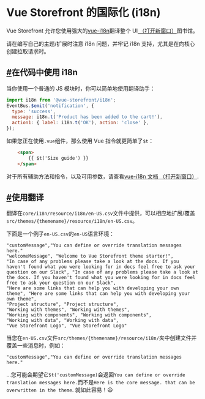 # Vue Storefront 的国际化 (i18n)

Vue Storefront 允许您使用强大的[vue-i18n](http://kazupon.github.io/vue-i18n/)翻译整个 UI[ （打开新窗口）](http://kazupon.github.io/vue-i18n/)图书馆。

请在编写自己的主题/扩展时注意 i18n 问题，并牢记 i18n 支持，尤其是在向核心创建拉取请求时。

## [#](https://docs.vuestorefront.io/v1/guide/core-themes/translations.html#using-i18n-in-code)在代码中使用 i18n

当你使用一个普通的 JS 模块时，你可以简单地使用翻译助手：

```js
import i18n from '@vue-storefront/i18n';
EventBus.$emit('notification', {
  type: 'success',
  message: i18n.t('Product has been added to the cart!'),
  action1: { label: i18n.t('OK'), action: 'close' },
});
```

如果您正在使用`.vue`组件，那么使用 Vue 指令就更简单了`$t`：

```html
    <span>
        {{ $t('Size guide') }}
    </span>
```

对于所有辅助方法和指令，以及可用参数，请查看[vue-i18n 文档 （打开新窗口）](http://kazupon.github.io/vue-i18n/introduction.html).

## [#](https://docs.vuestorefront.io/v1/guide/core-themes/translations.html#working-with-translations)使用翻译

翻译在`core/i18n/resource/i18n/en-US.csv`文件中提供，可以相应地扩展/覆盖`src/themes/{themename}/resource/i18n/en-US.csv`。

下面是一个例子`en-US.csv`的`en-US`语言环境：

```csv
"customMessage","You can define or override translation messages here."
"welcomeMessage", "Welcome to Vue Storefront theme starter!",
"In case of any problems please take a look at the docs. If you haven't found what you were looking for in docs feel free to ask your question on our Slack", "In case of any problems please take a look at the docs. If you haven't found what you were looking for in docs feel free to ask your question on our Slack",
"Here are some links that can help you with developing your own theme", "Here are some links that can help you with developing your own theme",
"Project structure", "Project structure",
"Working with themes", "Working with themes",
"Working with components", "Working with components",
"Working with data", "Working with data",
"Vue Storefront Logo", "Vue Storefront Logo"
```

当您在`en-US.csv`文件`src/themes/{themename}/resource/i18n/`夹中创建文件并覆盖一些消息时，例如：

```csv
"customMessage","You can define or override translation messages here."
```

...您可能会期望它`$t('customMessage)`会返回`You can define or override translation messages here.`而不是`Here is the core message. that can be overwritten in the theme`. 就如此容易！😃